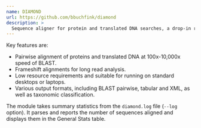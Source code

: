 ```yaml
---
name: DIAMOND
url: https://github.com/bbuchfink/diamond
description: >
  Sequence aligner for protein and translated DNA searches, a drop-in replacement for the NCBI BLAST
---
```


Key features are:

- Pairwise alignment of proteins and translated DNA at 100x-10,000x speed of BLAST.
- Frameshift alignments for long read analysis.
- Low resource requirements and suitable for running on standard desktops or laptops.
- Various output formats, including BLAST pairwise, tabular and XML, as well as taxonomic classification.

The module takes summary statistics from the `diamond.log` file (`--log` option). It parses and reports
the number of sequences aligned and displays them in the General Stats table.
